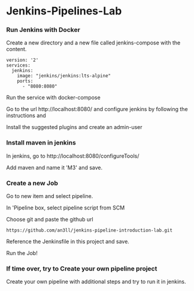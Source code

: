 # Jenkins-Pipelines-Lab

### Run Jenkins with Docker

Create a new directory and a new file called jenkins-compose with the content.
```
version: '2'
services:
  jenkins:
    image: "jenkins/jenkins:lts-alpine"
    ports:
      - "8080:8080"
```

Run the service with docker-compose

Go to the url http://localhost:8080/ and configure jenkins by following the instructions and 

Install the suggested plugins and create an admin-user

### Install maven in jenkins

In jenkins, go to http://localhost:8080/configureTools/

Add maven and name it 'M3' and save.

### Create a new Job

Go to new item and select pipeline.

In 'Pipeline box, select pipeline script from SCM

Choose git and paste the github url
```
https://github.com/an3ll/jenkins-pipeline-introduction-lab.git
```

Reference the Jenkinsfile in this project and save.

Run the Job!

### If time over, try to Create your own pipeline project
Create your own pipeline with additional steps and try to run it in jenkins.

